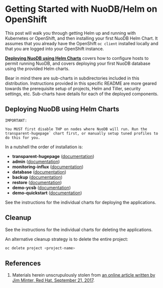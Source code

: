 # Getting Started with NuoDB/Helm on OpenShift

This post will walk you through getting Helm up and running with Kubernetes or OpenShift, and then installing your first NuoDB Helm Chart. It assumes that you already have the OpenShift `oc client` installed locally and that you are logged into your OpenShift instance.

**[Deploying NuoDB using Helm Charts][5]** covers how to configure hosts to permit running NuoDB, and covers deploying your first NuoDB database using the provided Helm charts.

Bear in mind there are sub-charts in subdirectories included in this distribution. Instructions provided in this specific README are more geared towards the prerequisite setup of projects, Helm and Tiller, security settings, etc. Sub-charts have details for each of the deployed components.

## Deploying NuoDB using Helm Charts

    IMPORTANT:

    You MUST first disable THP on nodes where NuoDB will run. Run the transparent-hugepage` chart first, or manually setup tuned profiles to do this for you.

In a nutshell the order of installation is:

- **transparent-hugepage** ([documentation](transparent-hugepage/README.md))
- **admin** ([documentation](admin/README.md))
- **monitoring-influx** ([documentation](monitoring-influx/README.md))
- **database** ([documentation](database/README.md))
- **backup** ([documentation](backup/README.md))
- **restore** ([documentation](restore/README.md))
- **demo-ycsb** ([documentation](demo-ycsb/README.md))
- **demo-quickstart** ([documentation](demo-quickstart/README.md))

See the instructions for the individual charts for deploying the applications.

## Cleanup

See the instructions for the individual charts for deleting the applications.

An alternative cleanup strategy is to delete the entire project:

```bash
oc delete project <project-name>
```

## References

1. Materials herein unscrupulously stolen from [an online article written by Jim Minter, Red Hat, September 21, 2017][0].

[0]: https://blog.openshift.com/getting-started-helm-openshift/
[1]: https://helm.sh/docs/using_helm/
[2]: https://github.com/helm/helm/releases
[3]: https://docs.google.com/document/d/1G1Ljwe0c97KsH881QPUZK6ZtIShCk8jkxskXehuLpKw/edit#
[4]: #getting-started-with-helm-on-openshift
[5]: #deploying-nuodb-using-helm-charts
